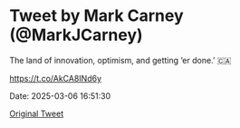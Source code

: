 # Tweet by Mark Carney (@MarkJCarney)

The land of innovation, optimism, and getting ‘er done.’ 🇨🇦

https://t.co/AkCA8INd6y

Date: 2025-03-06 16:51:30

[Original Tweet](https://x.com/MarkJCarney/status/1897691522054930821)

